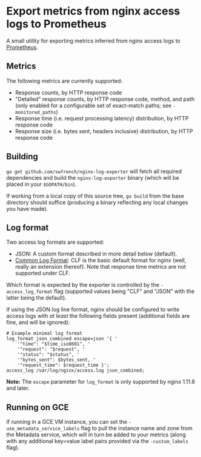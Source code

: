 # Export metrics from nginx access logs to Prometheus

A small utility for exporting metrics inferred from nginx access logs to
[Prometheus](https://prometheus.io).

## Metrics

The following metrics are currently supported:

*   Response counts, by HTTP response code
*   "Detailed" response counts, by HTTP response code, method, and path (only
    enabled for a configurable set of exact-match paths; see
    `-monitored_paths`)
*   Response time (i.e. request processing latency) distribution, by HTTP
    response code
*   Response size (i.e. bytes sent, headers inclusive) distribution, by HTTP
    response code

## Building

`go get github.com/swfrench/nginx-log-exporter` will fetch all required
dependencies and build the `nginx-log-exporter` binary (which will be placed in
your `$GOPATH/bin`).

If working from a local copy of this source tree, `go build` from the base
directory should suffice (producing a binary reflecting any local changes you
have made).

## Log format

Two access log formats are supported:

*   JSON: A custom format described in more detail below (default).
*   [Common Log Format](https://en.wikipedia.org/wiki/Common_Log_Format): CLF
    is the basic default format for nginx (well, really an extension thereof).
    Note that response time metrics are not supported under CLF.

Which format is expected by the exporter is controlled by the
`-access_log_format` flag (supported values being "CLF" and "JSON" with the
latter being the default).

If using the JSON log line format, nginx should be configured to write access
logs with _at least_ the following fields present (additional fields are fine,
and will be ignored):

    # Example minimal log format
    log_format json_combined escape=json '{ '
        '"time": "$time_iso8601", '
        '"request": "$request", '
        '"status": "$status", '
        '"bytes_sent": $bytes_sent, '
        '"request_time": $request_time }';
    access_log /var/log/nginx/access.log json_combined;

**Note:** The `escape` parameter for `log_format` is only supported by nginx
1.11.8 and later.

## Running on GCE

If running in a GCE VM instance, you can set the `-use_metadata_service_labels`
flag to pull the instance name and zone from the Metadata service, which will
in turn be added to your metrics (along with any additional key=value label
pairs provided via the `-custom_labels` flag).
